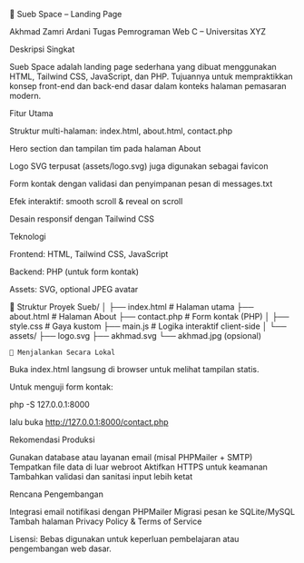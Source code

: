 🌌 Sueb Space – Landing Page

Akhmad Zamri Ardani
Tugas Pemrograman Web C – Universitas XYZ

Deskripsi Singkat

Sueb Space adalah landing page sederhana yang dibuat menggunakan HTML, Tailwind CSS, JavaScript, dan PHP.
Tujuannya untuk mempraktikkan konsep front-end dan back-end dasar dalam konteks halaman pemasaran modern.

Fitur Utama

Struktur multi-halaman: index.html, about.html, contact.php

Hero section dan tampilan tim pada halaman About

Logo SVG terpusat (assets/logo.svg) juga digunakan sebagai favicon

Form kontak dengan validasi dan penyimpanan pesan di messages.txt

Efek interaktif: smooth scroll & reveal on scroll

Desain responsif dengan Tailwind CSS

Teknologi

Frontend: HTML, Tailwind CSS, JavaScript

Backend: PHP (untuk form kontak)

Assets: SVG, optional JPEG avatar

📁 Struktur Proyek
Sueb/
│
├── index.html          # Halaman utama
├── about.html          # Halaman About
├── contact.php         # Form kontak (PHP)
│
├── style.css           # Gaya kustom
├── main.js             # Logika interaktif client-side
│
└── assets/
    ├── logo.svg
    ├── akhmad.svg
    └── akhmad.jpg (opsional)

    🚀 Menjalankan Secara Lokal

Buka index.html langsung di browser untuk melihat tampilan statis.

Untuk menguji form kontak:

php -S 127.0.0.1:8000

lalu buka http://127.0.0.1:8000/contact.php

Rekomendasi Produksi

Gunakan database atau layanan email (misal PHPMailer + SMTP)
Tempatkan file data di luar webroot
Aktifkan HTTPS untuk keamanan
Tambahkan validasi dan sanitasi input lebih ketat

Rencana Pengembangan

Integrasi email notifikasi dengan PHPMailer
Migrasi pesan ke SQLite/MySQL
Tambah halaman Privacy Policy & Terms of Service

Lisensi: Bebas digunakan untuk keperluan pembelajaran atau pengembangan web dasar.
